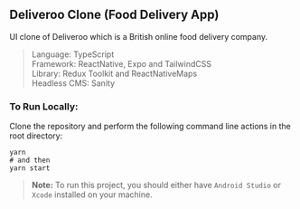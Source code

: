 ## Deliveroo Clone (Food Delivery App)

UI clone of Deliveroo which is a British online food delivery company.

> Language: TypeScript \
> Framework: ReactNative, Expo and TailwindCSS \
> Library: Redux Toolkit and ReactNativeMaps \
> Headless CMS: Sanity

### To Run Locally:
Clone the repository and perform the following command line actions in the root directory:

```
yarn
# and then
yarn start
```

> **Note:** To run this project, you should either have `Android Studio` or `Xcode` installed on your machine.
